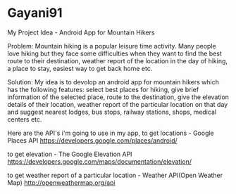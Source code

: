 # Gayani91

My Project Idea - Android App for Mountain Hikers

Problem: 
Mountain hiking is a popular leisure time activity. Many people love hiking but they face some difficulties when they want to find the best route to their destination, weather report of the location in the day of hiking, a place to stay, easiest way to get back home etc.

Solution: 
My idea is to devolop an android app for mountain hikers which has the following features:
          select best places for hiking,
          give brief information of the selected place,
          route to the destination,
          give the elevation details of their location,
          weather report of the particular location on that day and 
          suggest nearest lodges, bus stops, railway stations, shops, medical centers etc.
        
Here are the API's i'm going to use in my app,
to get locations - Google Places API https://developers.google.com/places/android/

to get elevation - The Google Elevation API https://developers.google.com/maps/documentation/elevation/

to get weather report of a particular location - Weather API(Open Weather Map) http://openweathermap.org/api
